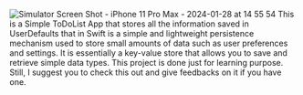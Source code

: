 ![Simulator Screen Shot - iPhone 11 Pro Max - 2024-01-28 at 14 55 54](https://github.com/Yunus4002/SimpleToDo/assets/140895247/82d874b6-e77f-43e2-aeed-1f8500e11a0e)
This is a Simple ToDoList App that stores all the information saved in UserDefaults that in Swift is a simple and lightweight persistence mechanism used to store small amounts of data such as user preferences and settings. It is essentially a key-value store that allows you to save and retrieve simple data types.
This project is done just for learning purpose. Still, I suggest you to check this out and give feedbacks on it if you have one.

